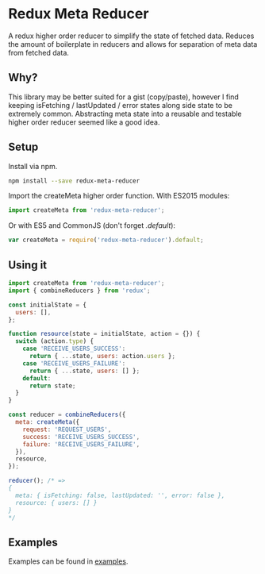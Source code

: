 # Redux Meta Reducer
A redux higher order reducer to simplify the state of fetched data. Reduces the amount of boilerplate in reducers and allows for separation of  meta data from fetched data.

## Why?
This library may be better suited for a gist (copy/paste), however I find keeping isFetching / lastUpdated / error states along side state to be extremely common. Abstracting meta state into a reusable and testable higher order reducer seemed like a good idea.

## Setup
Install via npm.

```sh
npm install --save redux-meta-reducer
```

Import the createMeta higher order function. With ES2015 modules:

```javascript
import createMeta from 'redux-meta-reducer';
```

Or with ES5 and CommonJS (don't forget _.default_):
```javascript
var createMeta = require('redux-meta-reducer').default;
```

## Using it
```javascript
import createMeta from 'redux-meta-reducer';
import { combineReducers } from 'redux';

const initialState = {
  users: [],
};

function resource(state = initialState, action = {}) {
  switch (action.type) {
    case 'RECEIVE_USERS_SUCCESS':
      return { ...state, users: action.users };
    case 'RECEIVE_USERS_FAILURE':
      return { ...state, users: [] };
    default:
      return state;
  }
}

const reducer = combineReducers({
  meta: createMeta({
    request: 'REQUEST_USERS',
    success: 'RECEIVE_USERS_SUCCESS',
    failure: 'RECEIVE_USERS_FAILURE',
  }),
  resource,
});

reducer(); /* =>
{
  meta: { isFetching: false, lastUpdated: '', error: false },
  resource: { users: [] }
}
*/
```

## Examples
Examples can be found in [examples](/examples).
